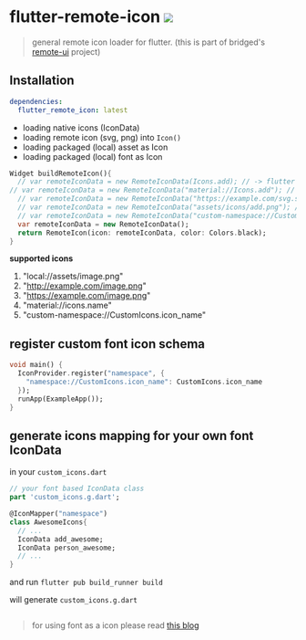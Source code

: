 # flutter-remote-icon [![](https://img.shields.io/badge/pub-latest-brightgreen)](https://pub.dev/packages/flutter_remote_icon)

> general remote icon loader for flutter. (this is part of bridged's [remote-ui](https://github.com/softmarshmallow/remote-ui) project)

## Installation
```yaml
dependencies:
  flutter_remote_icon: latest
```

* loading native icons (IconData)
* loading remote icon (svg, png) into `Icon()`
* loading packaged (local) asset as Icon
* loading packaged (local) font as Icon

```dart
Widget buildRemoteIcon(){
  // var remoteIconData = new RemoteIconData(Icons.add); // -> flutter native material icons
// var remoteIconData = new RemoteIconData("material://Icons.add"); // -> native material icons remotely (dynamically)  
  // var remoteIconData = new RemoteIconData("https://example.com/svg.svg");  // -> loading remote svg
  // var remoteIconData = new RemoteIconData("assets/icons/add.png"); // -> loading local assets 
  // var remoteIconData = new RemoteIconData("custom-namespace://CustomIcons.icon_name"); // -> (requires pre-usage definition)
  var remoteIconData = new RemoteIconData();
  return RemoteIcon(icon: remoteIconData, color: Colors.black);
}
```

**supported icons**
1.  "local://assets/image.png"
2.  "http://example.com/image.png"
3.  "https://example.com/image.png"
4.  "material://icons.name"
5.  "custom-namespace://CustomIcons.icon_name"



## register custom font icon schema
```dart
void main() {
  IconProvider.register("namespace", {
    "namespace://CustomIcons.icon_name": CustomIcons.icon_name
  });
  runApp(ExampleApp());
}
```

## generate icons mapping for your own font IconData

in your `custom_icons.dart`
```dart
// your font based IconData class
part 'custom_icons.g.dart';

@IconMapper("namespace")
class AwesomeIcons{
  // ...
  IconData add_awesome;
  IconData person_awesome;
  // ...
}
```

and run `flutter pub build_runner build`

will generate `custom_icons.g.dart`
```dart


```

> for using font as a icon please read [this blog](https://medium.com/flutterpub/how-to-use-custom-icons-in-flutter-834a079d977)